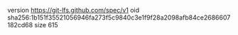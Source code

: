 version https://git-lfs.github.com/spec/v1
oid sha256:1b151f35521056946fa273f5c9840c3e1f9f28a2098afb84ce2686607182cd68
size 615
